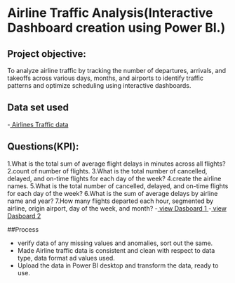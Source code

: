 # Airline Traffic Analysis(Interactive Dashboard creation using Power BI.)
## Project objective:
To analyze airline traffic by tracking the number of departures, arrivals, and takeoffs across various days, months, and airports to identify traffic patterns and optimize scheduling using interactive dashboards.
## Data set used
-<a href="https://github.com/nimmagantiharini/Data--Analysis--Dashboard---Power-BI/blob/main/Airline%20Excel.xlsx" > Airlines Traffic data </a>

## Questions(KPI):
1.What is the total sum of average flight delays in minutes across all flights?
2.count of number of flights.
3.What is the total number of cancelled, delayed, and on-time flights for each day of the week?
4.create the airline names.
5.What is the total number of cancelled, delayed, and on-time flights for each day of the week?
6.What is the sum of average delays by airline name and year?
7.How many flights departed each hour, segmented by airline, origin airport, day of the week, and month?
-<a href="https://github.com/nimmagantiharini/Data--Analysis--Dashboard---Power-BI/blob/main/Airlines%20Dashboard%201.png"> view Dasboard 1 </a>
-<a href="https://github.com/nimmagantiharini/Data--Analysis--Dashboard---Power-BI/blob/main/Airlines%20Dashboard%202.png"> view Dasboard 2 </a>

##Process
- verify data of any missing values and anomalies, sort out the same.
- Made Airline traffic data is consistent and clean with respect to data type, data format ad values used.
- Upload the data in Power BI desktop and transform the data, ready to use.

